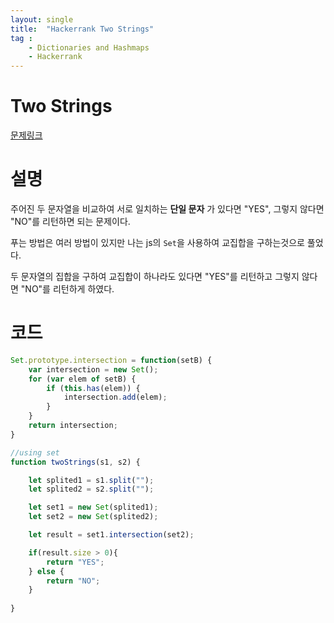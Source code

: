```yaml
---
layout: single
title:  "Hackerrank Two Strings"
tag : 
    - Dictionaries and Hashmaps
    - Hackerrank
---
```



# Two Strings
[문제링크](https://www.hackerrank.com/challenges/two-strings/problem?h_l=interview&playlist_slugs%5B%5D=interview-preparation-kit&playlist_slugs%5B%5D=dictionaries-hashmaps)

# 설명
주어진 두 문자열을 비교하여 서로 일치하는 **단일 문자** 가 있다면 "YES", 그렇지 않다면 "NO"를 리턴하면 되는 문제이다.

푸는 방법은 여러 방법이 있지만 나는 js의 `Set`을 사용하여 교집합을 구하는것으로 풀었다.

두 문자열의 집합을 구하여 교집합이 하나라도 있다면 "YES"를 리턴하고 그렇지 않다면 "NO"를 리턴하게 하였다.

# 코드

```js
Set.prototype.intersection = function(setB) {
    var intersection = new Set();
    for (var elem of setB) {
        if (this.has(elem)) {
            intersection.add(elem);
        }
    }
    return intersection;
}

//using set
function twoStrings(s1, s2) {

    let splited1 = s1.split("");
    let splited2 = s2.split("");

    let set1 = new Set(splited1);
    let set2 = new Set(splited2);

    let result = set1.intersection(set2);

    if(result.size > 0){
        return "YES";
    } else {
        return "NO";
    }
    
}

```